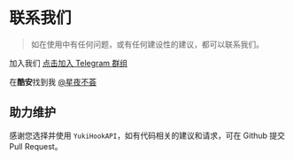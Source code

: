 # 联系我们

> 如在使用中有任何问题，或有任何建设性的建议，都可以联系我们。

加入我们 [点击加入 Telegram 群组](https://t.me/YukiHookAPI)

在**酷安**找到我 [@星夜不荟](http://www.coolapk.com/u/876977)

## 助力维护

感谢您选择并使用 `YukiHookAPI`，如有代码相关的建议和请求，可在 Github 提交 Pull Request。